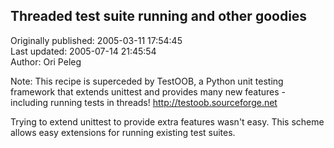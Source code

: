 ## Threaded test suite running and other goodies  
Originally published: 2005-03-11 17:54:45  
Last updated: 2005-07-14 21:45:54  
Author: Ori Peleg  
  
Note: This recipe is superceded by TestOOB, a Python unit testing framework that extends unittest and provides many new features - including running tests in threads! http://testoob.sourceforge.net

Trying to extend unittest to provide extra features wasn't easy.
This scheme allows easy extensions for running existing test suites.